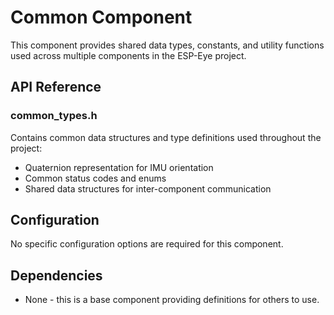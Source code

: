 # Common Component

This component provides shared data types, constants, and utility functions used across multiple components in the ESP-Eye project.

## API Reference

### common_types.h

Contains common data structures and type definitions used throughout the project:

- Quaternion representation for IMU orientation
- Common status codes and enums
- Shared data structures for inter-component communication

## Configuration

No specific configuration options are required for this component.

## Dependencies

- None - this is a base component providing definitions for others to use.
